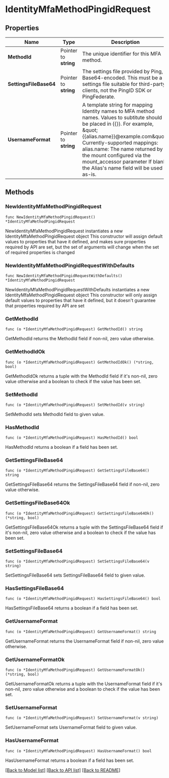 # IdentityMfaMethodPingidRequest

## Properties

Name | Type | Description | Notes
------------ | ------------- | ------------- | -------------
**MethodId** | Pointer to **string** | The unique identifier for this MFA method. | [optional] 
**SettingsFileBase64** | Pointer to **string** | The settings file provided by Ping, Base64-encoded. This must be a settings file suitable for third-party clients, not the PingID SDK or PingFederate. | [optional] 
**UsernameFormat** | Pointer to **string** | A template string for mapping Identity names to MFA method names. Values to subtitute should be placed in {{}}. For example, \&quot;{{alias.name}}@example.com\&quot;. Currently-supported mappings: alias.name: The name returned by the mount configured via the mount_accessor parameter If blank, the Alias&#39;s name field will be used as-is. | [optional] 

## Methods

### NewIdentityMfaMethodPingidRequest

`func NewIdentityMfaMethodPingidRequest() *IdentityMfaMethodPingidRequest`

NewIdentityMfaMethodPingidRequest instantiates a new IdentityMfaMethodPingidRequest object
This constructor will assign default values to properties that have it defined,
and makes sure properties required by API are set, but the set of arguments
will change when the set of required properties is changed

### NewIdentityMfaMethodPingidRequestWithDefaults

`func NewIdentityMfaMethodPingidRequestWithDefaults() *IdentityMfaMethodPingidRequest`

NewIdentityMfaMethodPingidRequestWithDefaults instantiates a new IdentityMfaMethodPingidRequest object
This constructor will only assign default values to properties that have it defined,
but it doesn't guarantee that properties required by API are set

### GetMethodId

`func (o *IdentityMfaMethodPingidRequest) GetMethodId() string`

GetMethodId returns the MethodId field if non-nil, zero value otherwise.

### GetMethodIdOk

`func (o *IdentityMfaMethodPingidRequest) GetMethodIdOk() (*string, bool)`

GetMethodIdOk returns a tuple with the MethodId field if it's non-nil, zero value otherwise
and a boolean to check if the value has been set.

### SetMethodId

`func (o *IdentityMfaMethodPingidRequest) SetMethodId(v string)`

SetMethodId sets MethodId field to given value.

### HasMethodId

`func (o *IdentityMfaMethodPingidRequest) HasMethodId() bool`

HasMethodId returns a boolean if a field has been set.

### GetSettingsFileBase64

`func (o *IdentityMfaMethodPingidRequest) GetSettingsFileBase64() string`

GetSettingsFileBase64 returns the SettingsFileBase64 field if non-nil, zero value otherwise.

### GetSettingsFileBase64Ok

`func (o *IdentityMfaMethodPingidRequest) GetSettingsFileBase64Ok() (*string, bool)`

GetSettingsFileBase64Ok returns a tuple with the SettingsFileBase64 field if it's non-nil, zero value otherwise
and a boolean to check if the value has been set.

### SetSettingsFileBase64

`func (o *IdentityMfaMethodPingidRequest) SetSettingsFileBase64(v string)`

SetSettingsFileBase64 sets SettingsFileBase64 field to given value.

### HasSettingsFileBase64

`func (o *IdentityMfaMethodPingidRequest) HasSettingsFileBase64() bool`

HasSettingsFileBase64 returns a boolean if a field has been set.

### GetUsernameFormat

`func (o *IdentityMfaMethodPingidRequest) GetUsernameFormat() string`

GetUsernameFormat returns the UsernameFormat field if non-nil, zero value otherwise.

### GetUsernameFormatOk

`func (o *IdentityMfaMethodPingidRequest) GetUsernameFormatOk() (*string, bool)`

GetUsernameFormatOk returns a tuple with the UsernameFormat field if it's non-nil, zero value otherwise
and a boolean to check if the value has been set.

### SetUsernameFormat

`func (o *IdentityMfaMethodPingidRequest) SetUsernameFormat(v string)`

SetUsernameFormat sets UsernameFormat field to given value.

### HasUsernameFormat

`func (o *IdentityMfaMethodPingidRequest) HasUsernameFormat() bool`

HasUsernameFormat returns a boolean if a field has been set.


[[Back to Model list]](../README.md#documentation-for-models) [[Back to API list]](../README.md#documentation-for-api-endpoints) [[Back to README]](../README.md)


